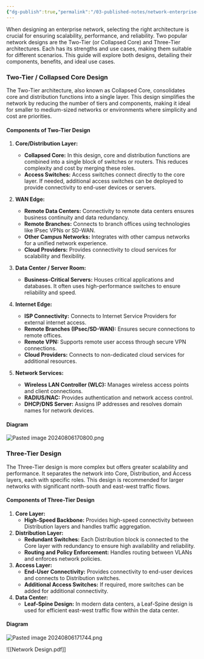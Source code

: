 ```yaml
---
{"dg-publish":true,"permalink":"/03-published-notes/network-enterprise-network-design-guide/","noteIcon":""}
---
```


When designing an enterprise network, selecting the right architecture is crucial for ensuring scalability, performance, and reliability. Two popular network designs are the Two-Tier (or Collapsed Core) and Three-Tier architectures. Each has its strengths and use cases, making them suitable for different scenarios. This guide will explore both designs, detailing their components, benefits, and ideal use cases.

### **Two-Tier / Collapsed Core Design**

The Two-Tier architecture, also known as Collapsed Core, consolidates core and distribution functions into a single layer. This design simplifies the network by reducing the number of tiers and components, making it ideal for smaller to medium-sized networks or environments where simplicity and cost are priorities.
#### **Components of Two-Tier Design**
1. **Core/Distribution Layer:**
    - **Collapsed Core:** In this design, core and distribution functions are combined into a single block of switches or routers. This reduces complexity and cost by merging these roles.
    - **Access Switches:** Access switches connect directly to the core layer. If needed, additional access switches can be deployed to provide connectivity to end-user devices or servers.
2. **WAN Edge:**
    - **Remote Data Centers:** Connectivity to remote data centers ensures business continuity and data redundancy.
    - **Remote Branches:** Connects to branch offices using technologies like IPsec VPNs or SD-WAN.
    - **Other Campus Networks:** Integrates with other campus networks for a unified network experience.
    - **Cloud Providers:** Provides connectivity to cloud services for scalability and flexibility.
3. **Data Center / Server Room:**
    - **Business-Critical Servers:** Houses critical applications and databases. It often uses high-performance switches to ensure reliability and speed.
4. **Internet Edge:**
    - **ISP Connectivity:** Connects to Internet Service Providers for external internet access.
    - **Remote Branches (IPsec/SD-WAN):** Ensures secure connections to remote offices.
    - **Remote VPN:** Supports remote user access through secure VPN connections.
    - **Cloud Providers:** Connects to non-dedicated cloud services for additional resources.
5. **Network Services:**
    
    - **Wireless LAN Controller (WLC):** Manages wireless access points and client connections.
    - **RADIUS/NAC:** Provides authentication and network access control.
    - **DHCP/DNS Server:** Assigns IP addresses and resolves domain names for network devices.

#### **Diagram**
![Pasted image 20240806170800.png](/img/user/97%20Attachments/Pasted%20image%2020240806170800.png)

### **Three-Tier Design**

The Three-Tier design is more complex but offers greater scalability and performance. It separates the network into Core, Distribution, and Access layers, each with specific roles. This design is recommended for larger networks with significant north-south and east-west traffic flows.

#### **Components of Three-Tier Design**
1. **Core Layer:**
    - **High-Speed Backbone:** Provides high-speed connectivity between Distribution layers and handles traffic aggregation.
2. **Distribution Layer:**
    - **Redundant Switches:** Each Distribution block is connected to the Core layer with redundancy to ensure high availability and reliability.
    - **Routing and Policy Enforcement:** Handles routing between VLANs and enforces network policies.
3. **Access Layer:**
    - **End-User Connectivity:** Provides connectivity to end-user devices and connects to Distribution switches.
    - **Additional Access Switches:** If required, more switches can be added for additional connectivity.
4. **Data Center:**
    - **Leaf-Spine Design:** In modern data centers, a Leaf-Spine design is used for efficient east-west traffic flow within the data center.

#### **Diagram**
![Pasted image 20240806171744.png](/img/user/97%20Attachments/Pasted%20image%2020240806171744.png)

![[Network Design.pdf]]